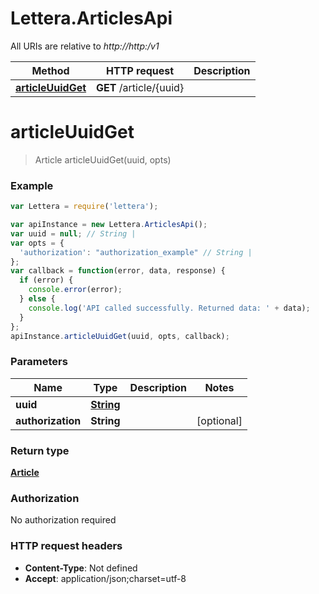# Lettera.ArticlesApi

All URIs are relative to *http://http:/v1*

Method | HTTP request | Description
------------- | ------------- | -------------
[**articleUuidGet**](ArticlesApi.md#articleUuidGet) | **GET** /article/{uuid} | 


<a name="articleUuidGet"></a>
# **articleUuidGet**
> Article articleUuidGet(uuid, opts)



### Example
```javascript
var Lettera = require('lettera');

var apiInstance = new Lettera.ArticlesApi();
var uuid = null; // String | 
var opts = {
  'authorization': "authorization_example" // String | 
};
var callback = function(error, data, response) {
  if (error) {
    console.error(error);
  } else {
    console.log('API called successfully. Returned data: ' + data);
  }
};
apiInstance.articleUuidGet(uuid, opts, callback);
```

### Parameters

Name | Type | Description  | Notes
------------- | ------------- | ------------- | -------------
 **uuid** | [**String**](.md)|  | 
 **authorization** | **String**|  | [optional] 

### Return type

[**Article**](Article.md)

### Authorization

No authorization required

### HTTP request headers

 - **Content-Type**: Not defined
 - **Accept**: application/json;charset=utf-8

